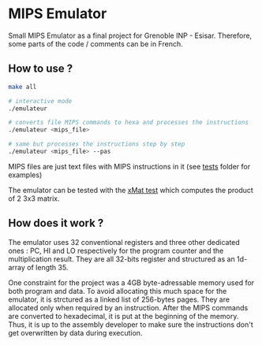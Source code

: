# MIPS Emulator

Small MIPS Emulator as a final project for Grenoble INP - Esisar. Therefore, some parts of the code / comments can be in French.

## How to use ?
```bash
make all

# interactive mode
./emulateur

# converts file MIPS commands to hexa and processes the instructions
./emulateur <mips_file>

# same but processes the instructions step by step
./emulateur <mips_file> --pas
```
MIPS files are just text files with MIPS instructions in it (see [tests](tests/) folder for examples)

The emulator can be tested with the [xMat test](tests/xMat.mips) which computes the product of 2 3x3 matrix.

## How does it work ?

The emulator uses 32 conventional registers and three other dedicated ones : PC, HI and LO respectively for the program counter and the multiplication result. They are all 32-bits register and structured as an 1d-array of length 35.

One constraint for the project was a 4GB byte-adressable memory used for both program and data. To avoid allocating this much space for the emulator, it is strctured as a linked list of 256-bytes pages. They are allocated only when required by an instruction. After the MIPS commands are converted to hexadecimal, it is put at the beginning of the memory. Thus, it is up to the assembly developer to make sure the instructions don't get overwritten by data during execution.